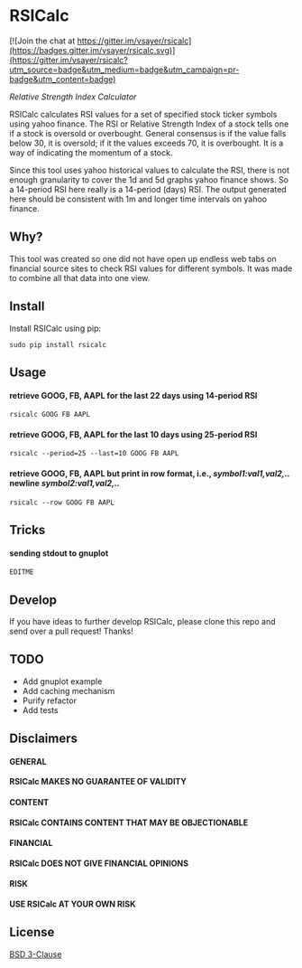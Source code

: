 # RSICalc

[![Join the chat at https://gitter.im/vsayer/rsicalc](https://badges.gitter.im/vsayer/rsicalc.svg)](https://gitter.im/vsayer/rsicalc?utm_source=badge&utm_medium=badge&utm_campaign=pr-badge&utm_content=badge)

*Relative Strength Index Calculator*

RSICalc calculates RSI values for a set of specified stock ticker symbols using yahoo finance. The RSI or Relative Strength Index of a stock tells one if a stock is oversold or overbought. General consensus is if the value falls below 30, it is oversold; if it the values exceeds 70, it is overbought. It is a way of indicating the momentum of a stock.

Since this tool uses yahoo historical values to calculate the RSI, there is not enough granularity to cover the 1d and 5d graphs yahoo finance shows. So a 14-period RSI here really is a 14-period (days) RSI. The output generated here should be consistent with 1m and longer time intervals on yahoo finance.

## Why?
This tool was created so one did not have open up endless web tabs on financial source sites to check RSI values for different symbols. It was made to combine all that data into one view.

## Install
Install RSICalc using pip:
```shell
sudo pip install rsicalc
```

## Usage
#### retrieve GOOG, FB, AAPL for the last 22 days using 14-period RSI
```shell
rsicalc GOOG FB AAPL
```

#### retrieve GOOG, FB, AAPL for the last 10 days using 25-period RSI 
```shell
rsicalc --period=25 --last=10 GOOG FB AAPL
```

#### retrieve GOOG, FB, AAPL but print in row format, i.e., *symbol1:val1,val2,..* newline *symbol2:val1,val2,..*
```shell
rsicalc --row GOOG FB AAPL
```

## Tricks
#### sending stdout to gnuplot
```shell
EDITME
```

## Develop
If you have ideas to further develop RSICalc, please clone this repo and send over a pull request! Thanks!

## TODO
* Add gnuplot example
* Add caching mechanism
* Purify refactor
* Add tests

## Disclaimers
#### GENERAL
**RSICalc MAKES NO GUARANTEE OF VALIDITY**

#### CONTENT
**RSICalc CONTAINS CONTENT THAT MAY BE OBJECTIONABLE**

#### FINANCIAL
**RSICalc DOES NOT GIVE FINANCIAL OPINIONS**

#### RISK
**USE RSICalc AT YOUR OWN RISK**

## License
[BSD 3-Clause](LICENSE)
